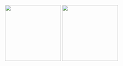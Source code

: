 <div style="display: inline_block" align="center">
  <img height="180em" src="https://github-readme-stats.vercel.app/api?username=raphaelkenji&show_icons=true&theme=dark&include_all_commits=true&count_private=true"/>
  <img height="180em" src="https://github-readme-stats.vercel.app/api/top-langs/?username=raphaelkenji&layout=compact&langs_count=7&theme=dark"/>
</div>
